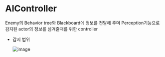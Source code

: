# AIController

Enemy의 Behavior tree와 Blackboard에 정보를 전달해 주며 Perception기능으로 감지된 actor의 정보를 넘겨줄때를 위한 controller

* 감지 범위
  
  ![image](https://github.com/HanYooTae/Unreal-Game-Project1/assets/123162344/602e99a1-9b49-40e4-a681-4bd06b01c454)
